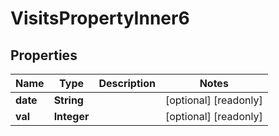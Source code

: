 

# VisitsPropertyInner6


## Properties

| Name | Type | Description | Notes |
|------------ | ------------- | ------------- | -------------|
|**date** | **String** |  |  [optional] [readonly] |
|**val** | **Integer** |  |  [optional] [readonly] |



